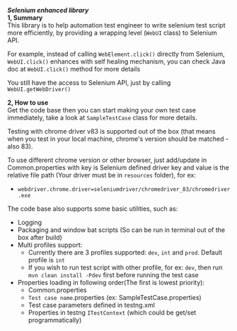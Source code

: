***Selenium enhanced library***<br/>
**1, Summary**<br/>
This library is to help automation test engineer to write selenium test script more efficiently, by providing a wrapping level (```WebUI``` class) to Selenium API.<br/>

For example, instead of calling ```WebElement.click()``` directly from Selenium, ```WebUI.click()``` enhances with self healing mechanism, you can check Java doc at ```WebUI.click()``` method for more details

You still have the access to Selenium API, just by calling ```WebUI.getWebDriver()``` 

**2, How to use**<br/>
 Get the code base then you can start making your own test case immediately, take a look at ```SampleTestCase``` class for more details.<br/>
 
 Testing with chrome driver v83 is supported out of the box (that means when you test in your local machine, chrome's version should be matched - also 83).<br/>
 
 To use different chrome version or other browser, just add/update in Common.properties with key is Selenium defined driver key and value is the relative file path (Your driver must be in ```resources``` folder), for ex:
 - ```webdriver.chrome.driver=seleniumdriver/chromedriver_83/chromedriver.exe``` 
 
 The code base also supports some basic utilities, such as:
 - Logging
 - Packaging and window bat scripts (So can be run in terminal out of the box after build)
 - Multi profiles support:
    + Currently there are 3 profiles supported: ```dev```, ```int``` and ```prod```. Default profile is ```int```
    + If you wish to run test script with other profile, for ex: ```dev```, then run ```mvn clean install -Pdev``` first before running the test case
 - Properties loading in following order(The first is lowest priority):
    + Common.properties
    + ```Test case name```.properties (ex: SampleTestCase.properties)
    + Test case parameters defined in testng.xml
    + Properties in testng ```ITestContext``` (which could be get/set programmatically) 
  
 